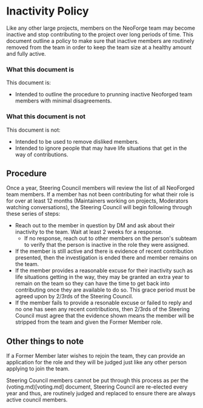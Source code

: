 # Inactivity Policy

Like any other large projects, members on the NeoForge team may become inactive and stop contributing to the project over long periods of time. This document outline a policy to make sure that inactive members are routinely removed from the team in order to keep the team size at a healthy amount and fully active.

### What this document is

This document is:
 * Intended to outline the procedure to prunning inactive Neoforged team members with minimal disagreements.

### What this document is not

This document is not:
 * Intended to be used to remove disliked members.
 * Intended to ignore people that may have life situations that get in the way of contributions.

## Procedure

Once a year, Steering Council members will review the list of all NeoForged team members. If a member has not been contributing for what their role is for over at least 12 months (Maintainers working on projects, Moderators watching conversations), the Steering Council will begin following through these series of steps:

 * Reach out to the member in question by DM and ask about their inactivity to the team. Wait at least 2 weeks for a response.
   * If no response, reach out to other members on the person's subteam to verify that the person is inactive in the role they were assigned.
 * If the member is still active and there is evidence of recent contribution presented, then the investigation is ended there and member remains on the team.
 * If the member provides a reasonable excuse for their inactivity such as life situations getting in the way, they may be granted an extra year to remain on the team so they can have the time to get back into contributing once they are available to do so. This grace period must be agreed upon by 2/3rds of the Steering Council.
 * If the member fails to provide a resonable excuse or failed to reply and no one has seen any recent contributions, then 2/3rds of the Steering Council must agree that the evidence shown means the member will be stripped from the team and given the Former Member role.

## Other things to note

If a Former Member later wishes to rejoin the team, they can provide an application for the role and they will be judged just like any other person applying to join the team. 

Steering Council members cannot be put through this process as per the (voting.md)[voting.md] document, Steering Council are re-elected every year and thus, are routinely judged and replaced to ensure there are always active council members.

